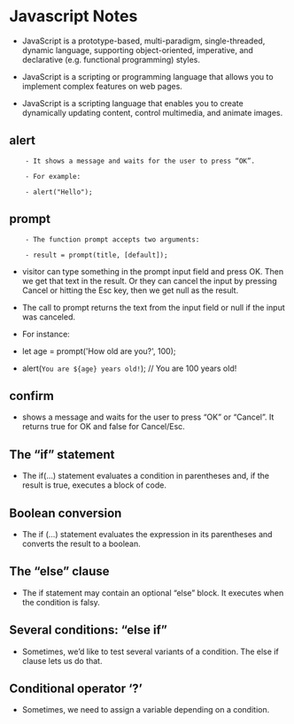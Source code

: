 # Javascript Notes

- JavaScript is a prototype-based, multi-paradigm, single-threaded, dynamic language, supporting object-oriented, imperative, and declarative (e.g. functional programming) styles.

- JavaScript is a scripting or programming language that allows you to implement complex features on web pages. 

- JavaScript is a scripting language that enables you to create dynamically updating content, control multimedia, and animate images.

## alert
        - It shows a message and waits for the user to press “OK”.

        - For example:

        - alert("Hello");

## prompt
        
        - The function prompt accepts two arguments:

        - result = prompt(title, [default]);

- visitor can type something in the prompt input field and press OK. Then we get that text in the result. Or they can cancel the input by pressing Cancel or hitting the Esc key, then we get null as the result.

- The call to prompt returns the text from the input field or null if the input was canceled.

- For instance:

- let age = prompt('How old are you?', 100);

- alert(`You are ${age} years old!`); // You are 100 years old!

## confirm

- shows a message and waits for the user to press “OK” or “Cancel”. It returns true for OK and false for Cancel/Esc.

## The “if” statement

- The if(...) statement evaluates a condition in parentheses and, if the result is true, executes a block of code.

## Boolean conversion

- The if (…) statement evaluates the expression in its parentheses and converts the result to a boolean.

## The “else” clause

- The if statement may contain an optional “else” block. It executes when the condition is falsy.

## Several conditions: “else if”

- Sometimes, we’d like to test several variants of a condition. The else if clause lets us do that.

## Conditional operator ‘?’

- Sometimes, we need to assign a variable depending on a condition.
